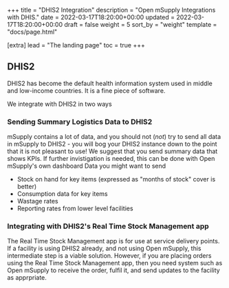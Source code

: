 +++
title = "DHIS2 Integration"
description = "Open mSupply Integrations with DHIS."
date = 2022-03-17T18:20:00+00:00
updated = 2022-03-17T18:20:00+00:00
draft = false
weight = 5
sort_by = "weight"
template = "docs/page.html"

[extra]
lead = "The landing page"
toc = true
+++

## DHIS2
DHIS2 has become the default health information system used in middle and low-income countries.
It is a fine piece of software.

We integrate with DHIS2 in two ways

### Sending Summary Logistics Data to DHIS2
mSupply contains a lot of data, and you should not (_not_) try to send all data in mSupply to DHIS2 - you will bog your DHIS2 instance down to the point that it is not pleasant to use!
We suggest that you send summary data that shows KPIs. If further invistigation is needed, this can be done with Open mSupply's own dashboard
Data you might want to send
* Stock on hand for key items (expressed as "months of stock" cover is better)
* Consumption data for key items
* Wastage rates
* Reporting rates from lower level facilities


### Integrating with DHIS2's Real Time Stock Management app
The Real Time Stock Management app is for use at service delivery points. If a facility is using DHIS2 already, and not using Open mSupply, this intermediate step is a viable solution.
However, if you are placing orders using the Real Time Stock Management app, then you need system such as Open mSupply to receive the order, fulfil it, and send updates to the facility as apprpriate.

